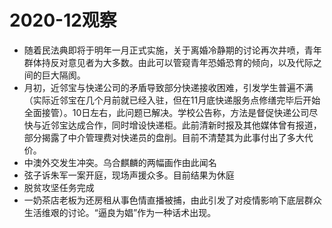 # 2020-12观察

- 随着民法典即将于明年一月正式实施，关于离婚冷静期的讨论再次井喷，青年群体持反对意见者为大多数。由此可以管窥青年恐婚恐育的倾向，以及代际之间的巨大隔阂。
- 月初，近邻宝与快递公司的矛盾导致部分快递接收困难，引发学生普遍不满（实际近邻宝在几个月前就已经入驻，但在11月底快递服务点修缮完毕后开始全面接管）。10日左右，此问题已解决。学校公告称，方法是督促快递公司尽快与近邻宝达成合作，同时增设快递柜。此前清新时报及其他媒体曾有报道，部分揭露了中介管理费对快递员的盘削。目前不清楚其为此事付出了多大代价。
- 中澳外交发生冲突。乌合麒麟的两幅画作由此闻名
- 弦子诉朱军一案开庭，现场声援众多。目前结果为休庭
- 脱贫攻坚任务完成
- 一奶茶店老板为还房租从事色情直播被捕，由此引发了对疫情影响下底层群众生活维艰的讨论。“逼良为娼”作为一种话术出现。